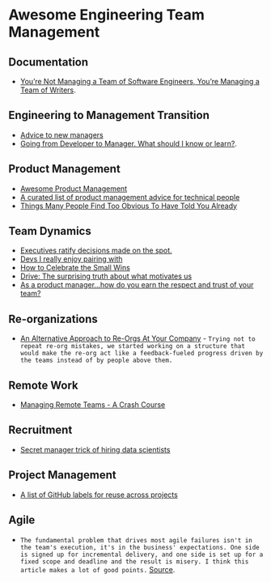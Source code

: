# Awesome Engineering Team Management


## Documentation

* [You’re Not Managing a Team of Software Engineers, You’re Managing a Team of Writers](https://medium.com/coaching-notes/youre-not-managing-a-team-of-software-engineers-you-re-managing-a-team-of-writers-b263d3a10cc7).

## Engineering to Management Transition

* [Advice to new managers](https://twitter.com/farbodsaraf/status/967493247525322753)
* [Going from Developer to Manager. What should I know or learn?](https://news.ycombinator.com/item?id=18823616).

## Product Management

* [Awesome Product Management](https://github.com/dend/awesome-product-management)
* [A curated list of product management advice for technical people](https://github.com/tron1991/open-product-management)
* [Things Many People Find Too Obvious To Have Told You Already](https://twitter.com/patio11/status/936615043126370306)

## Team Dynamics

* [Executives ratify decisions made on the spot.](https://twitter.com/kdeldycke/status/1088001688722644992)
* [Devs I really enjoy pairing with](https://twitter.com/ScribblingOn/status/1002598672444448768)
* [How to Celebrate the Small Wins](https://medium.dave-bailey.com/how-to-celebrate-the-small-wins-4a03004a1816)
* [Drive: The surprising truth about what motivates us](https://www.youtube.com/watch?v=u6XAPnuFjJc)
* [As a product manager...how do you earn the respect and trust of your team?](https://twitter.com/johncutlefish/status/1124938723093766144)

## Re-organizations

* [An Alternative Approach to Re-Orgs At Your Company](https://caseyaccidental.com/alternative-approach-re-orgs/) - `Trying not to repeat re-org mistakes, we started working on a structure that would make the re-org act like a feedback-fueled progress driven by the teams instead of by people above them.`

## Remote Work

* [Managing Remote Teams - A Crash Course](http://klinger.io/post/180989912140/managing-remote-teams-a-crash-course)

## Recruitment

* [Secret manager trick of hiring data scientists](https://twitter.com/kdeldycke/status/1008383946831417344)

## Project Management

* [A list of GitHub labels for reuse across projects](https://twitter.com/abdonrd/status/991697736230633474)

## Agile

* `The fundamental problem that drives most agile failures isn't in the team's execution, it's in the business' expectations. One side is signed up for incremental delivery, and one side is set up for a fixed scope and deadline and the result is misery. I think this article makes a lot of good points.` [Source](https://news.ycombinator.com/item?id=20326074).
